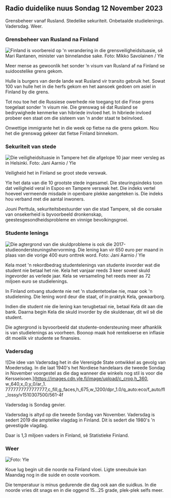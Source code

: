 ## Radio duidelike nuus Sondag 12 November 2023

Grensbeheer vanaf Rusland. Stedelike sekuriteit. Onbetaalde studielenings. Vadersdag. Weer.

### Grensbeheer van Rusland na Finland

![Finland is voorbereid op 'n verandering in die grensveiligheidsituasie, sê Mari Rantanen, minister van binnelandse sake. Foto: Mikko Savolainen / Yle](https://images.cdn.yle.fi/image/upload/c_crop,h_2720,w_4836,x_0,y_450/ar_1.7777777777777777,c_fill,g_faces,h_620,.0q_auto:eco/f_auto/fl_lossy/v1695988171/39-11790926516b884859ee)

Meer mense as gewoonlik het sonder ’n visum van Rusland af na Finland se suidoostelike grens gekom.

Hulle is burgers van derde lande wat Rusland vir transito gebruik het. Sowat 100 van hulle het in die herfs gekom en het aansoek gedoen om asiel in Finland by die grens.

Tot nou toe het die Russiese owerhede nie toegang tot die Finse grens toegelaat sonder 'n visum nie. Die grenswag sê dat Rusland se bedrywighede kenmerke van hibriede invloed het. In hibriede invloed probeer een staat om die sisteem van 'n ander staat te beïnvloed.

Onwettige immigrante het in die week op fietse na die grens gekom. Nou het die grenswag gekeer dat fietse Finland binnekom.

### Sekuriteit van stede

![Die veiligheidsituasie in Tampere het die afgelope 10 jaar meer versleg as in Helsinki. Foto: Jani Aarnio / Yle](https://images.cdn.yle.fi/image/upload/c_crop,h_2687,w_4777,x_1,y_258/ar_1.7777777777777777,c_fill,g_faces,h_1270,0drpr.q_auto:eco/f_auto/fl_lossy/v1699517677/39-1197321654a95de6dbe7)

Veiligheid het in Finland se groot stede verswak.

Yle het data van die 10 grootste stede ingesamel. Die steuringsindeks toon dat veiligheid veral in Espoo en Tampere verswak het. Die indeks vertel hoeveel vermeende misdade in openbare plekke aangeteken is. Die indeks hou verband met die aantal inwoners.

Jouni Perttula, sekuriteitsbestuurder van die stad Tampere, sê die oorsake van onsekerheid is byvoorbeeld dronkenskap, geestesgesondheidsprobleme en vinnige bevolkingsgroei.

### Studente lenings

![Die agtergrond van die skuldprobleme is ook die 2017-studieondersteuningshervorming. Die lening kan vir 650 euro per maand in plaas van die vorige 400 euro onttrek word. Foto: Jani Aarnio / Yle](https://images.cdn.yle.fi/image/upload/c_crop,h_3078,w_5472,x_0,y_557/ar_1.7777777777777777,c_fill,g_faces,h_1270,0d_670,wdq_auto:eco/f_auto/fl_lossy/v1694583672/39-1171262650149d3dfd0c)

Kela moet 'n rekordbedrag studentelenings van studente invorder wat die student nie betaal het nie. Kela het vanjaar reeds 3 keer soveel skuld ingevorder as verlede jaar. Kela se versameling het reeds meer as 72 miljoen euro se studielenings.

In Finland ontvang studente nie net 'n studentetoelae nie, maar ook 'n studielening. Die lening word deur die staat, of in praktyk Kela, gewaarborg.

Indien die student nie die lening kan terugbetaal nie, betaal Kela dit aan die bank. Daarna begin Kela die skuld invorder by die skuldenaar, dit wil sê die student.

Die agtergrond is byvoorbeeld dat studente-ondersteuning meer afhanklik is van studielenings as voorheen. Boonop maak hoë rentekoerse en inflasie dit moeilik vir studente se finansies.

### Vadersdag

![Die idee van Vadersdag het in die Verenigde State ontwikkel as gevolg van Moedersdag. In die laat 1940's het Nordiese handelaars die tweede Sondag in November voorgestel as die dag wanneer die winkels nog stil is voor die Kersseisoen.](https://images.cdn.yle.fi/image/upload/c_crop,h_360, w_640,x_0,y_0/ar_1. 7777777777777777,c_fill,g_faces,h_675,w_1200/dpr_1.0/q_auto:eco/f_auto/fl_lossy/v1510307500/561-4f

Vadersdag is Sondag gevier.

Vadersdag is altyd op die tweede Sondag van November. Vadersdag is sedert 2019 die amptelike vlagdag in Finland. Dit is sedert die 1980's 'n gevestigde vlagdag.

Daar is 1,3 miljoen vaders in Finland, sê Statistieke Finland.

### Weer

![ Foto: Yle](https://images.cdn.yle.fi/image/upload/c_crop,h_1080,w_1919,x_0,y_0/ar_1.7777777777777777,c_fill,g_faces,h_675,w_pr_auto1.0/1200.:eco/f_auto/fl_lossy/v1699803736/39-11995176550f22164d93)

Koue lug begin uit die noorde na Finland vloei. Ligte sneeubuie kan Maandag nog in die suide en ooste voorkom.

Die temperatuur is minus gedurende die dag ook aan die suidkus. In die noorde vries dit snags en in die oggend 15\...25 grade, plek-plek selfs meer.